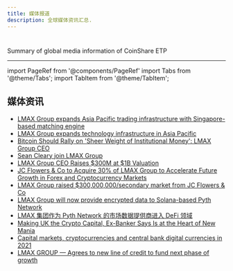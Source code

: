 ```yaml
---
title: 媒体报道
description: 全球媒体资讯汇总.
---
```


# 

Summary of global media information of CoinShare ETP

---

import PageRef from '@components/PageRef'
import Tabs from '@theme/Tabs';
import TabItem from '@theme/TabItem';

## 媒体资讯

- [LMAX Group expands Asia Pacific trading infrastructure with Singapore-based matching engine](https://www.crowdfundinsider.com/2022/11/198873-lmax-group-expands-exchange-infrastructure-in-asia-pacific-with-singapore-based-matching-engine/)
- [LMAX Group expands technology infrastructure in Asia Pacific ](https://www.finextra.com/pressarticle/94966/lmax-group-expands-tech-infrastructure-in-apac)
- [Bitcoin Should Rally on 'Sheer Weight of Institutional Money': LMAX Group CEO](https://finance.yahoo.com/video/bitcoin-rebound-sheer-weight-institutional-165848257.html?guccounter=1&guce_referrer=aHR0cHM6Ly9hcHAuZ2l0Ym9vay5jb20vcy95TGpyc21zTUk3ZlZhaFZERFZucS9-L2NoYW5nZXMvNi8&guce_referrer_sig=AQAAAHCq8rC4hrmL8PwD_vu8Ga-ImxYK-JTYR6nz0aqCt0y89gIP4L_ndWRDCxOaiRlsNT5Gh-JpJuG6_xn7JdWw6gIOZjTPxE6ewC0Etd_s_KoZT08-zuLWCIzijZyYIwo0qaGF1bYzvf-Pm1eGJb13nKLuaK_Et6L-nzCC_9BXhp9w)
- [Sean Cleary join  LMAX Group](https://www.finextra.com/pressarticle/90924/sean-cleary-joins-lmax-group)
- [LMAX Group CEO Raises $300M at $1B Valuation ](https://finance.yahoo.com/video/lmax-group-ceo-300m-raise-150000039.html)
- [JC Flowers & Co to Acquire 30% of LMAX Group to Accelerate Future Growth in Forex and Cryptocurrency Markets](https://www.prnewswire.com/news-releases/jc-flowers--co-to-acquire-30-stake-in-lmax-group-to-accelerate-its-future-growth-in-fx-and-crypto-currency-markets-301334604.html)
- [LMAX Group raised $300,000,000/secondary market from JC Flowers & Co](https://www.crunchbase.com/funding_round/lmax-group-secondary-market--f38198c0)
- [LMAX Group will now provide encrypted data to Solana-based Pyth Network](https://www.coinspeaker.com/lmax-crypto-data-pyth-network/)
- [LMAX 集团作为 Pyth Network 的市场数据提供商进入 DeFi 领域](https://www.finextra.com/pressarticle/88195/lmax-group-enters-the-defi-space-as-a-market-data-provider-to-the-pyth-network)
- [Making UK the Crypto Capital, Ex-Banker Says Is at the Heart of New Mania](https://www.telegraph.co.uk/business/2021/06/05/make-britain-crypto-capital-says-ex-banker-heart-new-frenzy/)
- [Capital markets, cryptocurrencies and central bank digital currencies in 2021](https://www.finextra.com/videoarticle/2479/capital-markets-crypto--central-bank-digital-currencies-in-2021)
- [LMAX GROUP — Agrees to new line of credit to fund next phase of growth](https://www.lmax.com/press-centre/lmax-group-agrees-new-credit-facility-to-fund-next-phase-of-growth?linkId=106099841)
